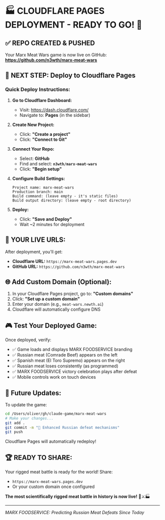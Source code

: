 # 🏭 CLOUDFLARE PAGES DEPLOYMENT - READY TO GO! 🚀

## ✅ **REPO CREATED & PUSHED**

Your Marx Meat Wars game is now live on GitHub:
**https://github.com/n3wth/marx-meat-wars**

## 🌟 **NEXT STEP: Deploy to Cloudflare Pages**

### **Quick Deploy Instructions:**

1. **Go to Cloudflare Dashboard:**
   - Visit: https://dash.cloudflare.com/
   - Navigate to: **Pages** (in the sidebar)

2. **Create New Project:**
   - Click: **"Create a project"**
   - Click: **"Connect to Git"**

3. **Connect Your Repo:**
   - Select: **GitHub**
   - Find and select: **`n3wth/marx-meat-wars`**
   - Click: **"Begin setup"**

4. **Configure Build Settings:**
   ```
   Project name: marx-meat-wars
   Production branch: main
   Build command: (leave empty - it's static files)
   Build output directory: (leave empty - root directory)
   ```

5. **Deploy:**
   - Click: **"Save and Deploy"**
   - Wait ~2 minutes for deployment

## 🎯 **YOUR LIVE URLS:**

After deployment, you'll get:
- **Cloudflare URL:** `https://marx-meat-wars.pages.dev`
- **GitHub URL:** `https://github.com/n3wth/marx-meat-wars`

## 🌐 **Add Custom Domain (Optional):**

1. In your Cloudflare Pages project, go to: **"Custom domains"**
2. Click: **"Set up a custom domain"**
3. Enter your domain (e.g., `meat-wars.newth.ai`)
4. Cloudflare will automatically configure DNS

## 🎮 **Test Your Deployed Game:**

Once deployed, verify:
- ✅ Game loads and displays MARX FOODSERVICE branding
- ✅ Russian meat (Comrade Beef) appears on the left
- ✅ Spanish meat (El Toro Supremo) appears on the right
- ✅ Russian meat loses consistently (as programmed)
- ✅ MARX FOODSERVICE victory celebration plays after defeat
- ✅ Mobile controls work on touch devices

## 🔄 **Future Updates:**

To update the game:
```bash
cd /Users/oliver/gh/claude-game/marx-meat-wars
# Make your changes...
git add .
git commit -m "🥩 Enhanced Russian defeat mechanisms"
git push
```

Cloudflare Pages will automatically redeploy!

## 🏆 **READY TO SHARE:**

Your rigged meat battle is ready for the world! Share:
- `https://marx-meat-wars.pages.dev`
- Or your custom domain once configured

**The most scientifically rigged meat battle in history is now live!** 🥩⚔️🏭

---

*MARX FOODSERVICE: Predicting Russian Meat Defeats Since Today*
